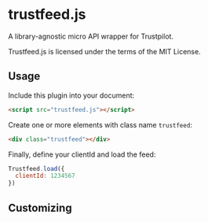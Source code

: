 # trustfeed.js

A library-agnostic micro API wrapper for Trustpilot.

Trustfeed.js is licensed under the terms of the MIT License.

## Usage
Include this plugin into your document:

```html
<script src="trustfeed.js"></script>
```

Create one or more elements with class name `trustfeed`:

```html
<div class="trustfeed"></div>
```

Finally, define your clientId and load the feed:

```javascript
Trustfeed.load({
  clientId: 1234567
})
```

## Customizing